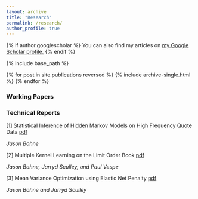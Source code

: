 ```yaml
---
layout: archive
title: "Research"
permalink: /research/
author_profile: true
---
```


{% if author.googlescholar %}
  You can also find my articles on <u><a href="{{author.googlescholar}}">my Google Scholar profile</a>.</u>
{% endif %}

{% include base_path %}

{% for post in site.publications reversed %}
  {% include archive-single.html %}
{% endfor %}


### Working Papers

### Technical Reports

[1] Statistical Inference of Hidden Markov Models on High Frequency Quote Data [pdf](/files/si_tr.pdf)

  *Jason Bohne*

[2] Multiple Kernel Learning on the Limit Order Book  [pdf](/files/mkl_tr.pdf)

 *Jason Bohne, Jarryd Sculley, and Paul Vespe*

[3] Mean Variance Optimization using Elastic Net Penalty [pdf](/files/mvo_tr.pdf)

*Jason Bohne and Jarryd Sculley*